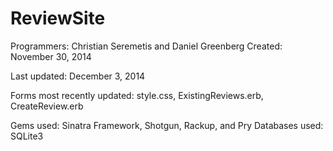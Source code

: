 ReviewSite
==========

Programmers: Christian Seremetis and Daniel Greenberg
Created: November 30, 2014

Last updated: December 3, 2014

Forms most recently updated: style.css, ExistingReviews.erb,
CreateReview.erb

Gems used: Sinatra Framework, Shotgun, Rackup, and Pry
Databases used: SQLite3
